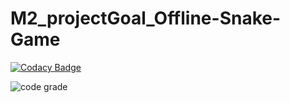 

# M2_projectGoal_Offline-Snake-Game

[![Codacy Badge](https://app.codacy.com/project/badge/Grade/0f0ab9f5829d400daef3547574c8acaa)](https://www.codacy.com/gh/Jyothik6/M1_projectGoal_Offline-Snake-GAME/dashboard?utm_source=github.com&amp;utm_medium=referral&amp;utm_content=Jyothik6/M1_projectGoal_Offline-Snake-GAME&amp;utm_campaign=Badge_Grade)

![code grade](https://api.codiga.io/project/31252/score/svg)
